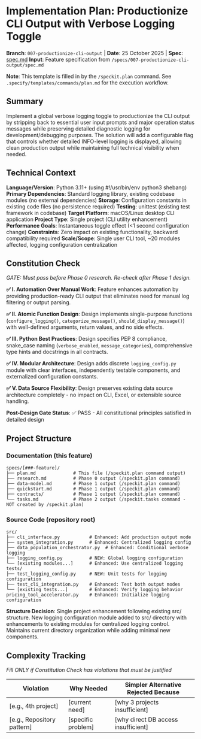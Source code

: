 # Implementation Plan: Productionize CLI Output with Verbose Logging Toggle

**Branch**: `007-productionize-cli-output` | **Date**: 25 October 2025 | **Spec**: [spec.md](./spec.md)
**Input**: Feature specification from `/specs/007-productionize-cli-output/spec.md`

**Note**: This template is filled in by the `/speckit.plan` command. See `.specify/templates/commands/plan.md` for the execution workflow.

## Summary

Implement a global verbose logging toggle to productionize the CLI output by stripping back to essential user input prompts and major operation status messages while preserving detailed diagnostic logging for development/debugging purposes. The solution will add a configurable flag that controls whether detailed INFO-level logging is displayed, allowing clean production output while maintaining full technical visibility when needed.

## Technical Context

<!--
  ACTION REQUIRED: Replace the content in this section with the technical details
  for the project. The structure here is presented in advisory capacity to guide
  the iteration process.
-->

**Language/Version**: Python 3.11+ (using #!/usr/bin/env python3 shebang)
**Primary Dependencies**: Standard logging library, existing codebase modules (no external dependencies)
**Storage**: Configuration constants in existing code files (no persistence required)
**Testing**: unittest (existing test framework in codebase)
**Target Platform**: macOS/Linux desktop CLI application
**Project Type**: Single project (CLI utility enhancement)
**Performance Goals**: Instantaneous toggle effect (<1 second configuration change)
**Constraints**: Zero impact on existing functionality, backward compatibility required
**Scale/Scope**: Single user CLI tool, ~20 modules affected, logging configuration centralization

## Constitution Check

*GATE: Must pass before Phase 0 research. Re-check after Phase 1 design.*

**✅ I. Automation Over Manual Work**: Feature enhances automation by providing production-ready CLI output that eliminates need for manual log filtering or output parsing.

**✅ II. Atomic Function Design**: Design implements single-purpose functions (`configure_logging()`, `categorize_message()`, `should_display_message()`) with well-defined arguments, return values, and no side effects.

**✅ III. Python Best Practices**: Design specifies PEP 8 compliance, snake_case naming (`verbose_enabled`, `message_categories`), comprehensive type hints and docstrings in all contracts.

**✅ IV. Modular Architecture**: Design adds discrete `logging_config.py` module with clear interfaces, independently testable components, and externalized configuration constants.

**✅ V. Data Source Flexibility**: Design preserves existing data source architecture completely - no impact on CLI, Excel, or extensible source handling.

**Post-Design Gate Status**: ✅ PASS - All constitutional principles satisfied in detailed design

## Project Structure

### Documentation (this feature)

```
specs/[###-feature]/
├── plan.md              # This file (/speckit.plan command output)
├── research.md          # Phase 0 output (/speckit.plan command)
├── data-model.md        # Phase 1 output (/speckit.plan command)
├── quickstart.md        # Phase 1 output (/speckit.plan command)
├── contracts/           # Phase 1 output (/speckit.plan command)
└── tasks.md             # Phase 2 output (/speckit.tasks command - NOT created by /speckit.plan)
```

### Source Code (repository root)
<!--
  ACTION REQUIRED: Replace the placeholder tree below with the concrete layout
  for this feature. Delete unused options and expand the chosen structure with
  real paths (e.g., apps/admin, packages/something). The delivered plan must
  not include Option labels.
-->

```
src/
├── cli_interface.py           # Enhanced: Add production output mode
├── system_integration.py      # Enhanced: Centralized logging config
├── data_population_orchestrator.py  # Enhanced: Conditional verbose logging
├── logging_config.py          # NEW: Global logging configuration
└── [existing modules...]      # Enhanced: Use centralized logging
tests/
├── test_logging_config.py     # NEW: Unit tests for logging configuration
├── test_cli_integration.py    # Enhanced: Test both output modes
└── [existing tests...]        # Enhanced: Verify logging behavior
pricing_tool_accelerator.py    # Enhanced: Initialize logging configuration
```

**Structure Decision**: Single project enhancement following existing src/ structure. New logging configuration module added to src/ directory with enhancements to existing modules for centralized logging control. Maintains current directory organization while adding minimal new components.

## Complexity Tracking

*Fill ONLY if Constitution Check has violations that must be justified*

| Violation | Why Needed | Simpler Alternative Rejected Because |
|-----------|------------|-------------------------------------|
| [e.g., 4th project] | [current need] | [why 3 projects insufficient] |
| [e.g., Repository pattern] | [specific problem] | [why direct DB access insufficient] |
